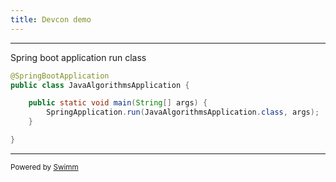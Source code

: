 ```yaml
---
title: Devcon demo
---
```

<SwmSnippet path="/javaAlgorithms/src/main/java/com/javaApp/javaAlgorithms/JavaAlgorithmsApplication.java" line="6">

---

Spring boot application run class

```java
@SpringBootApplication
public class JavaAlgorithmsApplication {

	public static void main(String[] args) {
		SpringApplication.run(JavaAlgorithmsApplication.class, args);
	}

}
```

---

</SwmSnippet>

<SwmMeta version="3.0.0" repo-id="Z2l0aHViJTNBJTNBSmF2YSUzQSUzQW5hcmVuZHJhYjE1" repo-name="Java"><sup>Powered by [Swimm](https://app.swimm.io/)</sup></SwmMeta>
